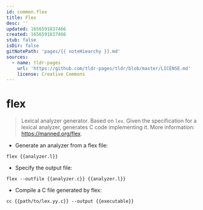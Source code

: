 ```yaml
---
id: common.flex
title: Flex
desc: ''
updated: 1656591837466
created: 1656591837466
stub: false
isDir: false
gitNotePath: 'pages/{{ noteHiearchy }}.md'
sources:
  - name: tldr-pages
    url: 'https://github.com/tldr-pages/tldr/blob/master/LICENSE.md'
    license: Creative Commons
---
```

# flex

> Lexical analyzer generator. Based on `lex`.
> Given the specification for a lexical analyzer, generates C code implementing it.
> More information: <https://manned.org/flex>.

- Generate an analyzer from a flex file:

`flex {{analyzer.l}}`

- Specify the output file:

`flex --outfile {{analyzer.c}} {{analyzer.l}}`

- Compile a C file generated by flex:

`cc {{path/to/lex.yy.c}} --output {{executable}}`

